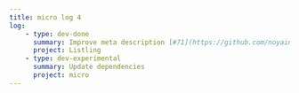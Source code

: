 ```yaml
---
title: micro log 4
log:
    - type: dev-done
      summary: Improve meta description [#71](https://github.com/noyainrain/listling/pull/71)
      project: Listling
    - type: dev-experimental
      summary: Update dependencies
      project: micro
---
```


